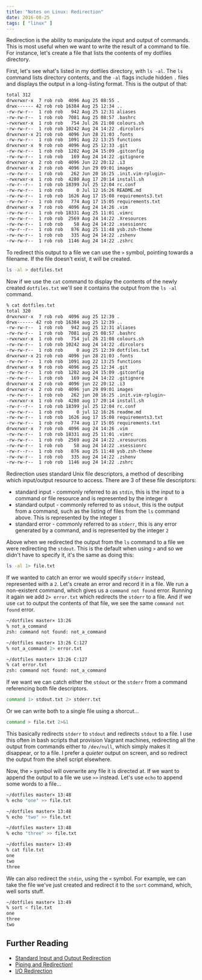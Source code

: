```yaml
---
title: "Notes on Linux: Redirection"
date: 2016-08-25
tags: [ "linux" ]
---
```


Redirection is the ability to manipulate the input and output of commands. This
is most useful when we want to write the result of a command to file. For
instance, let's create a file that lists the contents of my dotfiles directory.

First, let's see what's listed in my dotfiles directory, with `ls -al`. The `ls`
command lists directory contents, and the `-al` flags include hidden `.` files
and displays the output in a long-listing format. This is the output of that:

```bash
total 312
drwxrwxr-x  7 rob rob  4096 Aug 25 08:55 .
drwx------ 42 rob rob 16384 Aug 25 12:34 ..
-rw-rw-r--  1 rob rob   942 Aug 25 12:31 aliases
-rw-rw-r--  1 rob rob  7081 Aug 25 08:57 .bashrc
-rwxrwxr-x  1 rob rob   754 Jul 26 21:08 colours.sh
-rw-rw-r--  1 rob rob 10242 Aug 24 14:22 .dircolors
drwxrwxr-x 21 rob rob  4096 Jun 28 21:03 .fonts
-rw-rw-r--  1 rob rob  1091 Aug 22 13:25 functions
drwxrwxr-x  9 rob rob  4096 Aug 25 12:33 .git
-rw-rw-r--  1 rob rob  1202 Aug 24 15:09 .gitconfig
-rw-rw-r--  1 rob rob   169 Aug 24 14:22 .gitignore
drwxrwxr-x  2 rob rob  4096 Jun 22 20:12 .i3
drwxrwxr-x  2 rob rob  4096 Jun 29 09:01 images
-rw-rw-r--  1 rob rob   262 Jun 20 16:25 .init.vim-rplugin~
-rwxrwxr-x  1 rob rob  4280 Aug 17 20:14 install.sh
-rw-r--r--  1 rob rob 18399 Jul 25 12:04 rc.conf
-rw-rw-r--  1 rob rob     0 Jul 12 16:26 README.md
-rw-rw-r--  1 rob rob  1626 Aug 17 15:08 requirements3.txt
-rw-rw-r--  1 rob rob   774 Aug 17 15:05 requirements.txt
drwxrwxr-x  7 rob rob  4096 Aug 24 14:26 .vim
-rw-rw-r--  1 rob rob 18331 Aug 25 11:01 .vimrc
-rw-rw-r--  1 rob rob  2569 Aug 24 14:22 .Xresources
-rw-rw-r--  1 rob rob    58 Aug 24 14:22 .xsessionrc
-rw-r--r--  1 rob rob   876 Aug 25 11:48 ysb.zsh-theme
-rw-rw-r--  1 rob rob   335 Aug 24 14:22 .zshenv
-rw-rw-r--  1 rob rob  1146 Aug 24 14:22 .zshrc
```

To redirect this output to a file we can use the `>` symbol, pointing towards a
filename. If the file doesn't exist, it will be created.

```bash
ls -al > dotfiles.txt
```

Now if we use the `cat` command to display the contents of the newly created
`dotfiles.txt` we'll see it contains the output from the `ls -al` command.

```bash
% cat dotfiles.txt
total 320
drwxrwxr-x  7 rob rob  4096 aug 25 12:39 .
drwx------ 42 rob rob 16384 aug 25 12:39 ..
-rw-rw-r--  1 rob rob   942 aug 25 12:31 aliases
-rw-rw-r--  1 rob rob  7081 aug 25 08:57 .bashrc
-rwxrwxr-x  1 rob rob   754 jul 26 21:08 colours.sh
-rw-rw-r--  1 rob rob 10242 aug 24 14:22 .dircolors
-rw-rw-r--  1 rob rob     0 aug 25 12:39 dotfiles.txt
drwxrwxr-x 21 rob rob  4096 jun 28 21:03 .fonts
-rw-rw-r--  1 rob rob  1091 aug 22 13:25 functions
drwxrwxr-x  9 rob rob  4096 aug 25 12:34 .git
-rw-rw-r--  1 rob rob  1202 aug 24 15:09 .gitconfig
-rw-rw-r--  1 rob rob   169 aug 24 14:22 .gitignore
drwxrwxr-x  2 rob rob  4096 jun 22 20:12 .i3
drwxrwxr-x  2 rob rob  4096 jun 29 09:01 images
-rw-rw-r--  1 rob rob   262 jun 20 16:25 .init.vim-rplugin~
-rwxrwxr-x  1 rob rob  4280 aug 17 20:14 install.sh
-rw-r--r--  1 rob rob 18399 jul 25 12:04 rc.conf
-rw-rw-r--  1 rob rob     0 jul 12 16:26 readme.md
-rw-rw-r--  1 rob rob  1626 aug 17 15:08 requirements3.txt
-rw-rw-r--  1 rob rob   774 aug 17 15:05 requirements.txt
drwxrwxr-x  7 rob rob  4096 aug 24 14:26 .vim
-rw-rw-r--  1 rob rob 18331 aug 25 11:01 .vimrc
-rw-rw-r--  1 rob rob  2569 aug 24 14:22 .xresources
-rw-rw-r--  1 rob rob    58 aug 24 14:22 .xsessionrc
-rw-r--r--  1 rob rob   876 aug 25 11:48 ysb.zsh-theme
-rw-rw-r--  1 rob rob   335 aug 24 14:22 .zshenv
-rw-rw-r--  1 rob rob  1146 aug 24 14:22 .zshrc
```

Redirection uses standard Unix file descriptors, a method of describing which
input/output resource to access. There are 3 of these file descriptors:

* standard input - commonly referred to as `stdin`, this is the input to a
    command or file resource and is represented by the integer `0`
* standard output - commonly referred to as `stdout`, this is the output from a
    command, such as the listing of files from the `ls` command above. This is
    represented by the integer `1`
* standard error - commonly referred to as `stderr`, this is any error generated
    by a command, and is represented by the integer `2`

Above when we redirected the output from the `ls` command to a file we were
redirecting the `stdout`. This is the default when using `>` and so we didn't
have to specify it, it's the same as doing this:

```bash
ls -al 1> file.txt
```

If we wanted to catch an error we would specify `stderr` instead, represented
with a `2`. Let's create an error and record it in a file. We run a non-existent
command, which gives us a `command not found` error. Running it again we add `2>
error.txt` which redirects the `stderr` to a file. And if we use `cat` to output
the contents of that file, we see the same `command not found` error.

```bash
~/dotfiles master× 13:26
% not_a_command
zsh: command not found: not_a_command

~/dotfiles master× 13:26 C:127
% not_a_command 2> error.txt

~/dotfiles master× 13:26 C:127
% cat error.txt
zsh: command not found: not_a_command
```

If we want we can catch either the `stdout` or the `stderr` from a command
referencing both file descriptors.

```bash
command 1> stdout.txt 2> stderr.txt
```

Or we can write both to a single file using a shorcut...

```bash
command > file.txt 2>&1
```

This basically redirects `stderr` to `stdout` and redirects `stdout` to a file.
I use this often in bash scripts that provision Vagrant machines, redirecting
all the output from commands either to `/dev/null`, which simply makes it
disappear, or to a file. I prefer a *quieter* output on screen, and so redirect
the output from the shell script elsewhere.

Now, the `>` symbol will overwrite any file it is directed at. If we want to
append the output to a file we use `>>` instead. Let's use `echo` to append some
words to a file...

```bash
~/dotfiles master× 13:48
% echo "one" >> file.txt

~/dotfiles master× 13:48
% echo "two" >> file.txt

~/dotfiles master× 13:48
% echo "three" >> file.txt

~/dotfiles master× 13:49
% cat file.txt
one
two
three
```

We can also redirect the `stdin`, using the `<` symbol. For example, we can take
the file we've just created and redirect it to the `sort` command, which, well
sorts stuff.

```bash
~/dotfiles master× 13:49
% sort < file.txt
one
three
two
```

## Further Reading

* [Standard Input and Output Redirection](http://sc.tamu.edu/help/general/unix/redirection.html)
* [Piping and Redirection!](http://ryanstutorials.net/linuxtutorial/piping.php)
* [I/O Redirection](http://www.tldp.org/LDP/abs/html/io-redirection.html)
